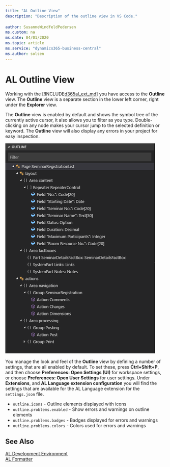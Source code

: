 ```yaml
---
title: "AL Outline View"
description: "Description of the outline view in VS Code."

author: SusanneWindfeldPedersen
ms.custom: na
ms.date: 04/01/2020
ms.topic: article
ms.service: "dynamics365-business-central"
ms.author: solsen
---
```


# AL Outline View

Working with the [!INCLUDE[d365al_ext_md](../includes/d365al_ext_md.md)] you have access to the **Outline** view. The **Outline** view is a separate section in the lower left corner, right under the **Explorer** view.

The **Outline** view is enabled by default and shows the symbol tree of the currently active cursor, it also allows you to filter as you type. Double-clicking on any node makes your cursor jump to the selected definition or keyword. The **Outline** view will also display any errors in your project for easy inspection.

![Outline view](media/outlineview.png "Outline view in Visual Studio Code")

You manage the look and feel of the **Outline** view by defining a number of settings, that are all enabled by default. To set these, press **Ctrl+Shift+P**, and then choose **Preferences: Open Settings (UI)** for workspace settings, or choose **Preferences: Open User Settings** for user settings. Under **Extensions**, and **AL Language extension configuration** you will find the settings that are available for the AL Language extension for the `settings.json` file.

+ `outline.icons` - Outline elements displayed with icons
+ `outline.problems.enabled` - Show errors and warnings on outline elements
+ `outline.problems.badges` - Badges displayed for errors and warnings
+ `outline.problems.colors` - Colors used for errors and warnings

## See Also
[AL Development Environment](devenv-reference-overview.md)  
[AL Formatter](devenv-al-formatter.md)  

